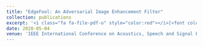 ```yaml
---
title: "EdgeFool: An Adversarial Image Enhancement Filter"
collection: publications
excerpt: '<i class="fa fa-file-pdf-o" style="color:red"></i>[<font color="red">Paper</font>](https://arxiv.org/pdf/1910.12227.pdf) <i class="fa fa-github" style="color:green"></i>[<font color="green">Code</font>](https://github.com/smartcameras/EdgeFool) <i class="fa fa-youtube-play" style="color:blue"></i>[<font color="blue">Video</font>](https://www.youtube.com/watch?time_continue=16&v=jzoo5USTUSs&feature=emb_logo)'
date: 2020-05-04
venue: 'IEEE International Conference on Acoustics, Speech and Signal Processing <b> (ICASSP)</b>
---
```



